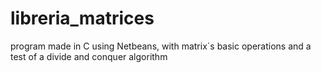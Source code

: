 libreria_matrices
=================

program made in C using Netbeans, with matrix´s basic operations and a test of a divide and conquer algorithm
